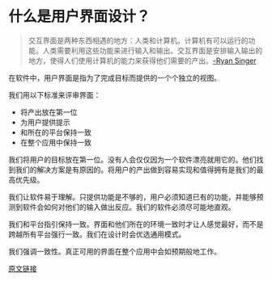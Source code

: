 # 什么是用户界面设计？

> 交互界面是两种东西相遇的地方：人类和计算机。计算机有可以运行的功能。人类需要利用这些功能来进行输入和输出。交互界面是安排输入输出的地方，使得人们使用计算机的能力来获得他们需要的产出。[-Ryan Singer](http://feltpresence.com/articles/19-what-ui-really-is-and-how-ux-confuses-matters)

在软件中，用户界面是指为了完成目标而提供的一个个独立的视图。

我们用以下标准来评审界面：

- 将产出放在第一位
- 为用户提供提示
- 和所在的平台保持一致
- 在整个应用中保持一致

我们将用户的目标放在第一位。没有人会仅仅因为一个软件漂亮就用它的。他们找到我们的解决方案是有原因的。将用户的产出做到容易实现和值得拥有是我们的最高优先级。

我们让软件易于理解。只提供功能是不够的，用户必须知道已有的功能，并能够预测到软件会如何对他们的输入做出反应。我们的软件必须尽可能地直观。

我们和平台指引保持一致。界面和他们所在的环境一致时才让人感觉最好，而不是跨越所有平台强行一致。我们在设计时会优选通用模式。

我们强调一致性。真正可用的界面在整个应用中会如预期般地工作。

[原文链接](https://thoughtbot.com/playbook/designing/what-is-user-interface-design)

